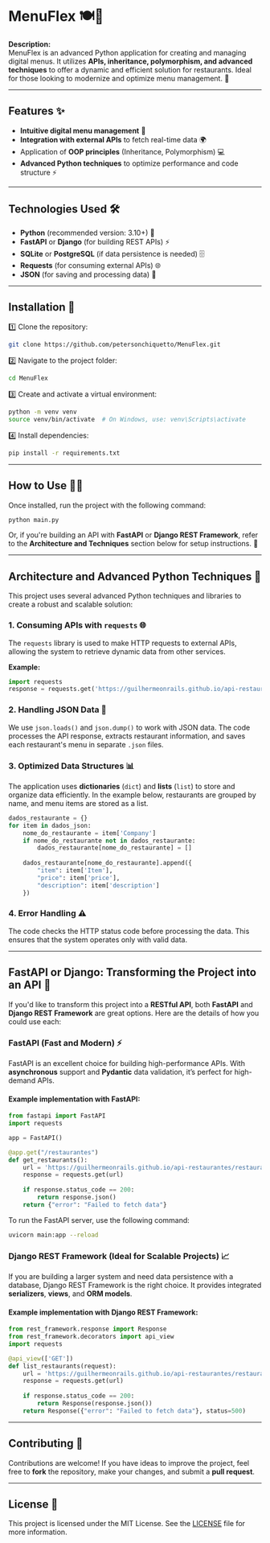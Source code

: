 # **MenuFlex** 🍽️🚀

**Description:**  
MenuFlex is an advanced Python application for creating and managing digital menus. It utilizes **APIs, inheritance, polymorphism, and advanced techniques** to offer a dynamic and efficient solution for restaurants. Ideal for those looking to modernize and optimize menu management. 🌟

---

## **Features** ✨  

- **Intuitive digital menu management** 📱  
- **Integration with external APIs** to fetch real-time data 🌍  
- Application of **OOP principles** (Inheritance, Polymorphism) 💻  
- **Advanced Python techniques** to optimize performance and code structure ⚡  

---

## **Technologies Used** 🛠️  

- **Python** (recommended version: 3.10+) 🐍  
- **FastAPI** or **Django** (for building REST APIs) ⚡  
- **SQLite** or **PostgreSQL** (if data persistence is needed) 🗄️  
- **Requests** (for consuming external APIs) 🌐  
- **JSON** (for saving and processing data) 📄

---

## **Installation** 🔧  

1️⃣ Clone the repository:  
```bash
git clone https://github.com/petersonchiquetto/MenuFlex.git
```

2️⃣ Navigate to the project folder:  
```bash
cd MenuFlex
```

3️⃣ Create and activate a virtual environment:  
```bash
python -m venv venv
source venv/bin/activate  # On Windows, use: venv\Scripts\activate
```

4️⃣ Install dependencies:  
```bash
pip install -r requirements.txt
```

---

## **How to Use** 🏃‍♂️  

Once installed, run the project with the following command:

```bash
python main.py
```

Or, if you're building an API with **FastAPI** or **Django REST Framework**, refer to the **Architecture and Techniques** section below for setup instructions. 🔧

---

## **Architecture and Advanced Python Techniques** 🧠  

This project uses several advanced Python techniques and libraries to create a robust and scalable solution:

### **1. Consuming APIs with `requests`** 🌐  
The `requests` library is used to make HTTP requests to external APIs, allowing the system to retrieve dynamic data from other services.  

**Example:**  
```python
import requests
response = requests.get('https://guilhermeonrails.github.io/api-restaurantes/restaurantes.json')
```

### **2. Handling JSON Data** 📄  
We use `json.loads()` and `json.dump()` to work with JSON data. The code processes the API response, extracts restaurant information, and saves each restaurant's menu in separate `.json` files.

### **3. Optimized Data Structures** 📊  
The application uses **dictionaries** (`dict`) and **lists** (`list`) to store and organize data efficiently. In the example below, restaurants are grouped by name, and menu items are stored as a list.

```python
dados_restaurante = {}
for item in dados_json:
    nome_do_restaurante = item['Company']
    if nome_do_restaurante not in dados_restaurante:
        dados_restaurante[nome_do_restaurante] = []
    
    dados_restaurante[nome_do_restaurante].append({
        "item": item['Item'],
        "price": item['price'],
        "description": item['description']
    })
```

### **4. Error Handling** ⚠️  
The code checks the HTTP status code before processing the data. This ensures that the system operates only with valid data.

---

## **FastAPI or Django: Transforming the Project into an API** 🔄  

If you'd like to transform this project into a **RESTful API**, both **FastAPI** and **Django REST Framework** are great options. Here are the details of how you could use each:

### **FastAPI (Fast and Modern)** ⚡  
FastAPI is an excellent choice for building high-performance APIs. With **asynchronous** support and **Pydantic** data validation, it’s perfect for high-demand APIs.

#### Example implementation with **FastAPI**:
```python
from fastapi import FastAPI
import requests

app = FastAPI()

@app.get("/restaurantes")
def get_restaurants():
    url = 'https://guilhermeonrails.github.io/api-restaurantes/restaurantes.json'
    response = requests.get(url)
    
    if response.status_code == 200:
        return response.json()
    return {"error": "Failed to fetch data"}
```

To run the FastAPI server, use the following command:
```bash
uvicorn main:app --reload
```

### **Django REST Framework (Ideal for Scalable Projects)** 📈  
If you are building a larger system and need data persistence with a database, Django REST Framework is the right choice. It provides integrated **serializers**, **views**, and **ORM models**.

#### Example implementation with **Django REST Framework**:
```python
from rest_framework.response import Response
from rest_framework.decorators import api_view
import requests

@api_view(['GET'])
def list_restaurants(request):
    url = 'https://guilhermeonrails.github.io/api-restaurantes/restaurantes.json'
    response = requests.get(url)
    
    if response.status_code == 200:
        return Response(response.json())
    return Response({"error": "Failed to fetch data"}, status=500)
```

---

## **Contributing** 🤝  
Contributions are welcome! If you have ideas to improve the project, feel free to **fork** the repository, make your changes, and submit a **pull request**.

---

## **License** 📜  
This project is licensed under the MIT License. See the [LICENSE](LICENSE) file for more information.

